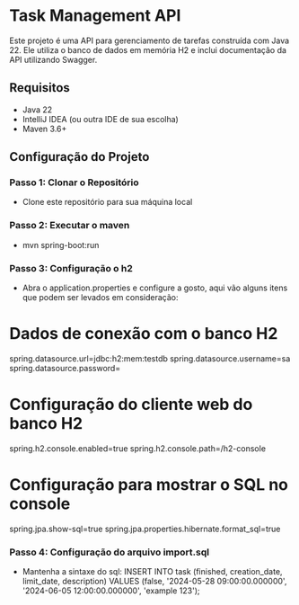 # Task Management API
Este projeto é uma API para gerenciamento de tarefas construída com Java 22. Ele utiliza o banco de dados em memória H2 e inclui documentação da API utilizando Swagger.

## Requisitos

- Java 22
- IntelliJ IDEA (ou outra IDE de sua escolha)
- Maven 3.6+

## Configuração do Projeto
### Passo 1: Clonar o Repositório

- Clone este repositório para sua máquina local


### Passo 2: Executar o maven

- mvn spring-boot:run


### Passo 3: Configuração o h2
- Abra o application.properties e configure a gosto, aqui vão alguns itens que podem ser levados em consideração:

# Dados de conexão com o banco H2
spring.datasource.url=jdbc:h2:mem:testdb
spring.datasource.username=sa
spring.datasource.password=

# Configuração do cliente web do banco H2
spring.h2.console.enabled=true
spring.h2.console.path=/h2-console

# Configuração para mostrar o SQL no console
spring.jpa.show-sql=true
spring.jpa.properties.hibernate.format_sql=true


### Passo 4: Configuração do arquivo import.sql

- Mantenha a sintaxe do sql: INSERT INTO task (finished, creation_date, limit_date, description) VALUES (false, '2024-05-28 09:00:00.000000', '2024-06-05 12:00:00.000000', 'example 123');


